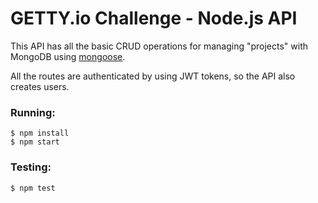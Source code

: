 # GETTY.io Challenge - Node.js API

This API has all the basic CRUD operations for managing "projects" with MongoDB using [mongoose](https://github.com/Automattic/mongoose).

All the routes are authenticated by using JWT tokens, so the API also creates users.

### Running:
``` 
$ npm install 
$ npm start
```
### Testing:
```
$ npm test
```